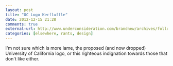 ```yaml
---
layout: post
title: "UC Logo Kerfluffle"
date: 2012-12-15 21:28
comments: true
external-url: http://www.underconsideration.com/brandnew/archives/follow-up_university_of_california.php 
categories: [elsewhere, rants, design]
---
```


I'm not sure which is more lame, the proposed (and now dropped) University of California logo, or this righteous indignation towards those that don't like either. 